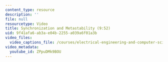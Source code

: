 ```yaml
---
content_type: resource
description: ''
file: null
resourcetype: Video
title: Synchronization and Metastability (9:52)
uid: 9f41afa6-ab3a-e04b-2255-a039a6f01a3b
video_files:
  video_captions_file: /courses/electrical-engineering-and-computer-science/6-004-computation-structures-spring-2017/c6/c6s2/c6s2v6/synchronization-and-metastability-9-52-/ZPpuDMk9BOU.vtt
video_metadata:
  youtube_id: ZPpuDMk9BOU
---
```

